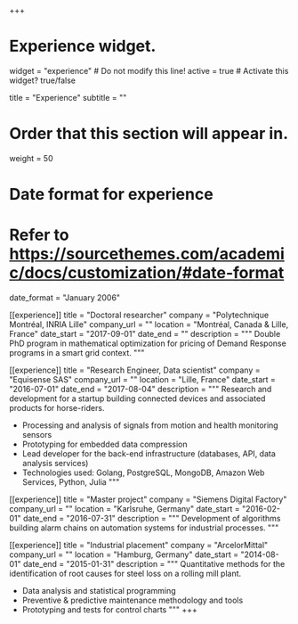 +++
# Experience widget.
widget = "experience"  # Do not modify this line!
active = true  # Activate this widget? true/false

title = "Experience"
subtitle = ""

# Order that this section will appear in.
weight = 50

# Date format for experience
#   Refer to https://sourcethemes.com/academic/docs/customization/#date-format
date_format = "January 2006"

[[experience]]
  title = "Doctoral researcher"
  company = "Polytechnique Montréal, INRIA Lille"
  company_url = ""
  location = "Montréal, Canada & Lille, France"
  date_start = "2017-09-01"
  date_end = ""
  description = """
  Double PhD program in mathematical optimization for pricing of Demand Response programs in a smart grid context.
  """

[[experience]]
  title = "Research Engineer, Data scientist"
  company = "Equisense SAS"
  company_url = ""
  location = "Lille, France"
  date_start = "2016-07-01"
  date_end = "2017-08-04"
  description = """
  Research and development for a startup building connected devices and associated products for horse-riders.

  * Processing and analysis of signals from motion and health monitoring sensors
  * Prototyping for embedded data compression
  * Lead developer for the back-end infrastructure (databases, API, data analysis services)
  * Technologies used: Golang, PostgreSQL, MongoDB, Amazon Web Services, Python, Julia
  """

[[experience]]
  title = "Master project"
  company = "Siemens Digital Factory"
  company_url = ""
  location = "Karlsruhe, Germany"
  date_start = "2016-02-01"
  date_end = "2016-07-31"
  description = """
  Development of algorithms building alarm chains on automation systems for industrial processes.
  """

[[experience]]
  title = "Industrial placement"
  company = "ArcelorMittal"
  company_url = ""
  location = "Hamburg, Germany"
  date_start = "2014-08-01"
  date_end = "2015-01-31"
  description = """
  Quantitative methods for the identification of root causes for steel loss on a rolling mill plant.

  * Data analysis and statistical programming
  * Preventive & predictive maintenance methodology and tools
  * Prototyping and tests for control charts
  """
+++

